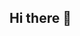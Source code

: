 ## Hi there 👋

<!--
**gaewebdesign/gaewebdesign** is a ✨ _special_ ✨ repository because its `README.md` (this file) appears on your GitHub profile.

Here are some ideas to get you started:
Roger's readme.md file

- 🔭 I’m currently working on ...
- 🌱 I’m currently learning ...
- 👯 I’m looking to collaborate on ...
- 🤔 I’m looking for help with ...
- 💬 Ask me about ...
- 📫 How to reach me: ...
- 😄 Pronouns: ...
- ⚡ Fun fact: ...
-->
